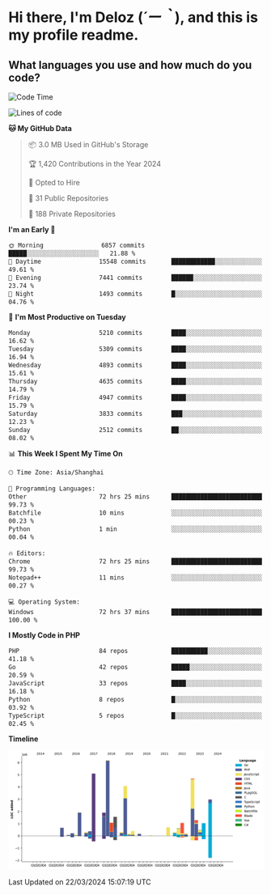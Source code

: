 # **Hi there, I'm Deloz (*´ー｀*), and this is my profile readme.**

## **What languages you use and how much do you code?**

<!--START_SECTION:waka-->
![Code Time](http://img.shields.io/badge/Code%20Time-3%2C550%20hrs%2059%20mins-blue)

![Lines of code](https://img.shields.io/badge/From%20Hello%20World%20I%27ve%20Written-37.7%20million%20lines%20of%20code-blue)

**🐱 My GitHub Data** 

> 📦 3.0 MB Used in GitHub's Storage 
 > 
> 🏆 1,420 Contributions in the Year 2024
 > 
> 💼 Opted to Hire
 > 
> 📜 31 Public Repositories 
 > 
> 🔑 188 Private Repositories 
 > 
**I'm an Early 🐤** 

```text
🌞 Morning                6857 commits        █████░░░░░░░░░░░░░░░░░░░░   21.88 % 
🌆 Daytime                15548 commits       ████████████░░░░░░░░░░░░░   49.61 % 
🌃 Evening                7441 commits        ██████░░░░░░░░░░░░░░░░░░░   23.74 % 
🌙 Night                  1493 commits        █░░░░░░░░░░░░░░░░░░░░░░░░   04.76 % 
```
📅 **I'm Most Productive on Tuesday** 

```text
Monday                   5210 commits        ████░░░░░░░░░░░░░░░░░░░░░   16.62 % 
Tuesday                  5309 commits        ████░░░░░░░░░░░░░░░░░░░░░   16.94 % 
Wednesday                4893 commits        ████░░░░░░░░░░░░░░░░░░░░░   15.61 % 
Thursday                 4635 commits        ████░░░░░░░░░░░░░░░░░░░░░   14.79 % 
Friday                   4947 commits        ████░░░░░░░░░░░░░░░░░░░░░   15.79 % 
Saturday                 3833 commits        ███░░░░░░░░░░░░░░░░░░░░░░   12.23 % 
Sunday                   2512 commits        ██░░░░░░░░░░░░░░░░░░░░░░░   08.02 % 
```


📊 **This Week I Spent My Time On** 

```text
🕑︎ Time Zone: Asia/Shanghai

💬 Programming Languages: 
Other                    72 hrs 25 mins      █████████████████████████   99.73 % 
Batchfile                10 mins             ░░░░░░░░░░░░░░░░░░░░░░░░░   00.23 % 
Python                   1 min               ░░░░░░░░░░░░░░░░░░░░░░░░░   00.04 % 

🔥 Editors: 
Chrome                   72 hrs 25 mins      █████████████████████████   99.73 % 
Notepad++                11 mins             ░░░░░░░░░░░░░░░░░░░░░░░░░   00.27 % 

💻 Operating System: 
Windows                  72 hrs 37 mins      █████████████████████████   100.00 % 
```

**I Mostly Code in PHP** 

```text
PHP                      84 repos            ██████████░░░░░░░░░░░░░░░   41.18 % 
Go                       42 repos            █████░░░░░░░░░░░░░░░░░░░░   20.59 % 
JavaScript               33 repos            ████░░░░░░░░░░░░░░░░░░░░░   16.18 % 
Python                   8 repos             █░░░░░░░░░░░░░░░░░░░░░░░░   03.92 % 
TypeScript               5 repos             █░░░░░░░░░░░░░░░░░░░░░░░░   02.45 % 
```



**Timeline**

![Lines of Code chart](https://raw.githubusercontent.com/deloz/deloz/main/assets/bar_graph.png)


 Last Updated on 22/03/2024 15:07:19 UTC
<!--END_SECTION:waka-->
